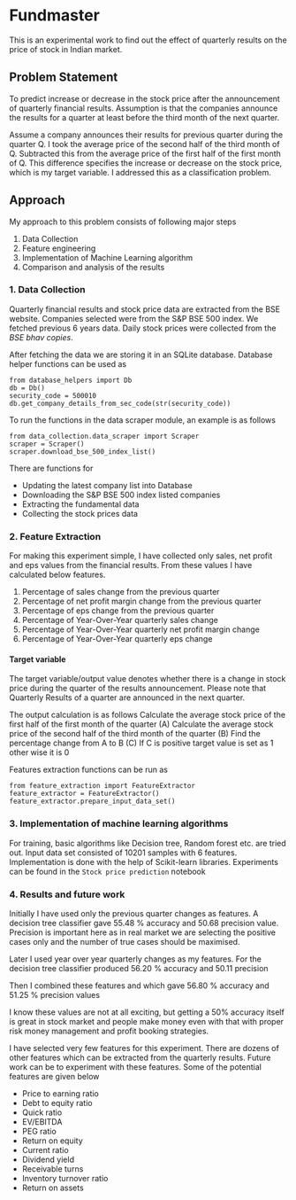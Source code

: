 # Fundmaster

This is an experimental work to find out the effect of quarterly results on the price of stock in Indian market. 

## Problem Statement

To predict increase or decrease in the stock price after the announcement of quarterly financial results. Assumption is that the companies announce the results for a quarter at least before the third month of the next quarter. 

Assume a company announces their results for previous quarter during the quarter Q. I took the average price of the second half of the third month of Q. Subtracted this from the average price of the first half of the first month of Q. This difference specifies the increase or decrease on the stock price, which is my target variable. I addressed this as a classification problem. 

## Approach

My approach to this problem consists of following major steps

1. Data Collection
2. Feature engineering
3. Implementation of Machine Learning algorithm
4. Comparison and analysis of the results

### 1. Data Collection

Quarterly financial results and stock price data are extracted from the BSE website.
Companies selected were from the S&P BSE 500 index. We fetched previous 6 years data.
Daily stock prices were collected from the *BSE bhav copies*.

After fetching the data we are storing it in an SQLite database. 
Database helper functions can be used as
```
from database_helpers import Db
db = Db()
security_code = 500010
db.get_company_details_from_sec_code(str(security_code))
```

To run the functions in the data scraper module, an example is as follows

```
from data_collection.data_scraper import Scraper
scraper = Scraper()
scraper.download_bse_500_index_list()
```
There are functions for 

+ Updating the latest company list into Database
+ Downloading the S&P BSE 500 index listed companies
+ Extracting the fundamental data 
+ Collecting the stock prices data 


### 2. Feature Extraction

For making this experiment simple, I have collected only sales, net profit and eps values from the financial results.
From these values I have calculated below features.
1. Percentage of sales change from the previous quarter
2. Percentage of net profit margin change from the previous quarter
3. Percentage of eps change from the previous quarter
4. Percentage of Year-Over-Year quarterly sales change
5. Percentage of Year-Over-Year quarterly net profit margin change
6. Percentage of Year-Over-Year quarterly eps change

#### Target variable

The target variable/output value denotes whether there is a change in stock price during the quarter of the results announcement. Please note that Quarterly Results of a quarter are announced in the next quarter.

The output calculation is as follows
Calculate the average stock price of the first half of the first month of the quarter (A)
Calculate the average stock price of the second half of the third month of the quarter (B)
Find the percentage change from A to B  (C)
If C is positive target value is set as 1 other wise it is 0

Features extraction functions can be run as
```
from feature_extraction import FeatureExtractor
feature_extractor = FeatureExtractor()
feature_extractor.prepare_input_data_set()
```

### 3. Implementation of machine learning algorithms

For training, basic algorithms like Decision tree, Random forest etc. are tried out. 
Input data set consisted of 10201 samples with 6 features. 
Implementation is done with the help of Scikit-learn libraries.
Experiments can be found in the ```Stock price prediction``` notebook

### 4. Results and future work

Initially I have used only the previous quarter changes as features. A decision tree classifier gave 55.48 % accuracy and  50.68 precision value. Precision is important here as in real market we are selecting the positive cases only and the number of true cases should be maximised.

Later I used year over year quarterly changes as my features. For the decision tree classifier produced 56.20 % accuracy and 50.11 precision

Then I combined these features and which gave 56.80 % accuracy and 51.25 % precision values

I know these values are not at all exciting, but getting a 50% accuracy itself is great in stock market and people make money even with that with proper risk money management and profit booking strategies.

I have selected very few features for this experiment. There are dozens of other features which can be extracted from the quarterly results. Future work can be to experiment with these features. Some of the potential features are given below

+ Price to earning ratio
+ Debt to equity ratio
+ Quick ratio
+ EV/EBITDA
+ PEG ratio
+ Return on equity
+ Current ratio
+ Dividend yield
+ Receivable turns
+ Inventory turnover ratio
+ Return on assets



